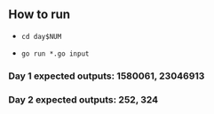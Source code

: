 ## How to run

* `cd day$NUM`

* `go run *.go input`

### Day 1 expected outputs: 1580061, 23046913

### Day 2 expected outputs: 252, 324
